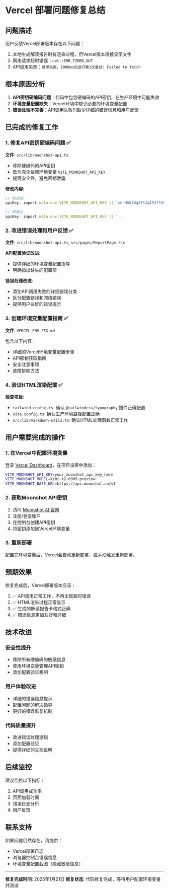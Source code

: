# Vercel 部署问题修复总结

## 问题描述
用户反馈Vercel部署版本存在以下问题：
1. 本地生成解读报告时有渲染过程，但Vercel版本直接显示文字
2. 网络请求超时错误：`net::ERR_TIMED_OUT`
3. API调用失败：`请求失败，1000ms后进行第1次重试: Failed to fetch`

## 根本原因分析
1. **API密钥硬编码问题**：代码中包含硬编码的API密钥，在生产环境中可能失效
2. **环境变量配置缺失**：Vercel环境中缺少必要的环境变量配置
3. **错误处理不完善**：API调用失败时缺少详细的错误信息和用户反馈

## 已完成的修复工作

### 1. 修复API密钥硬编码问题 ✅
**文件**: `src/lib/moonshot-api.ts`
- 移除硬编码的API密钥
- 改为完全依赖环境变量 `VITE_MOONSHOT_API_KEY`
- 提高安全性，避免密钥泄露

**修改内容**:
```typescript
// 修改前
apiKey: import.meta.env.VITE_MOONSHOT_API_KEY || 'sk-MA54Wq2TSJqIPd7fOQSRpESX05JgH0nkIQ5OdAaQAb8spr7e',

// 修改后
apiKey: import.meta.env.VITE_MOONSHOT_API_KEY || '',
```

### 2. 改进错误处理和用户反馈 ✅
**文件**: `src/lib/moonshot-api.ts`, `src/pages/ReportPage.tsx`

**API配置验证改进**:
- 提供详细的环境变量配置指导
- 明确指出缺失的配置项

**错误处理改进**:
- 添加API调用失败的详细错误分类
- 区分配置错误和网络错误
- 提供用户友好的错误提示

### 3. 创建环境变量配置指南 ✅
**文件**: `VERCEL_ENV_FIX.md`

包含以下内容：
- 详细的Vercel环境变量配置步骤
- API密钥获取指南
- 安全注意事项
- 故障排除方法

### 4. 验证HTML渲染配置 ✅
**检查项目**:
- `tailwind.config.ts`: 确认 `@tailwindcss/typography` 插件正确配置
- `vite.config.ts`: 确认生产环境路径配置正确
- `src/lib/markdown-utils.ts`: 确认HTML处理函数正常工作

## 用户需要完成的操作

### 1. 在Vercel中配置环境变量
登录 [Vercel Dashboard](https://vercel.com/dashboard)，在项目设置中添加：

```bash
VITE_MOONSHOT_API_KEY=your_moonshot_api_key_here
VITE_MOONSHOT_MODEL=kimi-k2-0905-preview
VITE_MOONSHOT_BASE_URL=https://api.moonshot.cn/v1
```

### 2. 获取Moonshot API密钥
1. 访问 [Moonshot AI 官网](https://platform.moonshot.cn/)
2. 注册/登录账户
3. 在控制台创建API密钥
4. 将密钥添加到Vercel环境变量

### 3. 重新部署
配置完环境变量后，Vercel会自动重新部署，或手动触发重新部署。

## 预期效果

修复完成后，Vercel部署版本应该：
1. ✅ API调用正常工作，不再出现超时错误
2. ✅ HTML渲染过程正常显示
3. ✅ 生成的解读报告卡格式正确
4. ✅ 错误信息更加友好和详细

## 技术改进

### 安全性提升
- 移除所有硬编码的敏感信息
- 使用环境变量管理API密钥
- 添加配置验证机制

### 用户体验改进
- 详细的错误信息提示
- 配置问题的解决指导
- 更好的错误恢复机制

### 代码质量提升
- 改进错误处理逻辑
- 添加配置验证
- 提供详细的文档说明

## 后续监控

建议监控以下指标：
1. API调用成功率
2. 页面加载时间
3. 错误日志分析
4. 用户反馈

## 联系支持

如果问题仍然存在，请提供：
- Vercel部署日志
- 浏览器控制台错误信息
- 环境变量配置截图（隐藏敏感信息）

---

**修复完成时间**: 2025年1月21日
**修复状态**: 代码修复完成，等待用户配置环境变量并测试
